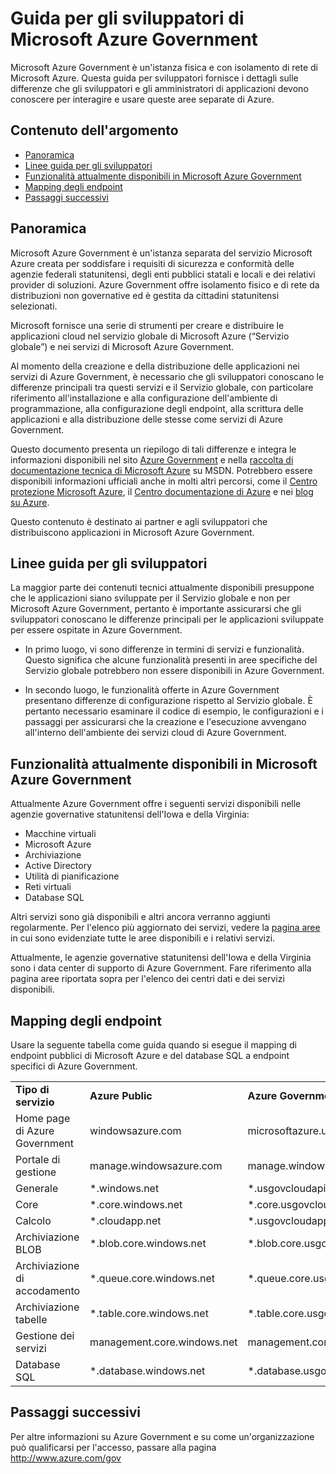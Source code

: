 <properties 
	pageTitle="Guida per sviluppatori di Azure Government" 
	description="Fornisce un confronto delle funzionalità e informazioni aggiuntive sullo sviluppo di applicazioni per Azure Government" 
	services="" 
	documentationCenter="" 
	authors="Joharve2" 
	manager="carolz" 
	editor=""/>

<tags 
	ms.service="multiple" 
	ms.devlang="na" 
	ms.topic="article" 
	ms.tgt_pltfrm="na" 
	ms.workload="azure-government" 
	ms.date="1/21/2014" 
	ms.author="jharve"/>


#  Guida per gli sviluppatori di Microsoft Azure Government 

<p> Microsoft Azure Government è un'istanza fisica e con isolamento di rete di Microsoft Azure. Questa guida per sviluppatori fornisce i dettagli sulle differenze che gli sviluppatori e gli amministratori di applicazioni devono conoscere per interagire e usare queste aree separate di Azure.

<!--Table of contents for topic, the words in brackets must match the heading wording exactly-->


## Contenuto dell'argomento


+ [Panoramica](#Overview)
+ [Linee guida per gli sviluppatori](#Guidance)
+ [Funzionalità attualmente disponibili in Microsoft Azure Government](#Features)
+ [Mapping degli endpoint](#Endpoint)
+ [Passaggi successivi](#next)


## <a name="Overview"></a>Panoramica

Microsoft Azure Government è un'istanza separata del servizio Microsoft Azure creata per soddisfare i requisiti di sicurezza e conformità delle agenzie federali statunitensi, degli enti pubblici statali e locali e dei relativi provider di soluzioni. Azure Government offre isolamento fisico e di rete da distribuzioni non governative ed è gestita da cittadini statunitensi selezionati.

Microsoft fornisce una serie di strumenti per creare e distribuire le applicazioni cloud nel servizio globale di Microsoft Azure (“Servizio globale”) e nei servizi di Microsoft Azure Government.

Al momento della creazione e della distribuzione delle applicazioni nei servizi di Azure Government, è necessario che gli sviluppatori conoscano le differenze principali tra questi servizi e il Servizio globale, con particolare riferimento all'installazione e alla configurazione dell'ambiente di programmazione, alla configurazione degli endpoint, alla scrittura delle applicazioni e alla distribuzione delle stesse come servizi di Azure Government.

Questo documento presenta un riepilogo di tali differenze e integra le informazioni disponibili nel sito [Azure Government](http://www.azure.com/gov "Azure Government") e nella [raccolta di documentazione tecnica di Microsoft Azure](http://msdn.microsoft.com/cloud-app-development-msdn "MSDN") su MSDN. Potrebbero essere disponibili informazioni ufficiali anche in molti altri percorsi, come il [Centro protezione Microsoft Azure](http://azure.microsoft.com/support/trust-center/ "Centro protezione Microsoft Azure"), il [Centro documentazione di Azure](http://azure.microsoft.com/documentation/) e nei [blog su Azure](http://azure.microsoft.com/blog/ "Blog di Azure").

Questo contenuto è destinato ai partner e agli sviluppatori che distribuiscono applicazioni in Microsoft Azure Government.



## <a name="Guidance"></a>Linee guida per gli sviluppatori
La maggior parte dei contenuti tecnici attualmente disponibili presuppone che le applicazioni siano sviluppate per il Servizio globale e non per Microsoft Azure Government, pertanto è importante assicurarsi che gli sviluppatori conoscano le differenze principali per le applicazioni sviluppate per essere ospitate in Azure Government.

- In primo luogo, vi sono differenze in termini di servizi e funzionalità. Questo significa che alcune funzionalità presenti in aree specifiche del Servizio globale potrebbero non essere disponibili in Azure Government.

- In secondo luogo, le funzionalità offerte in Azure Government presentano differenze di configurazione rispetto al Servizio globale. È pertanto necessario esaminare il codice di esempio, le configurazioni e i passaggi per assicurarsi che la creazione e l'esecuzione avvengano all'interno dell'ambiente dei servizi cloud di Azure Government.


## <a name="Features"></a> Funzionalità attualmente disponibili in Microsoft Azure Government
Attualmente Azure Government offre i seguenti servizi disponibili nelle agenzie governative statunitensi dell'Iowa e della Virginia:

- Macchine virtuali
- Microsoft Azure
- Archiviazione
- Active Directory
- Utilità di pianificazione
- Reti virtuali
- Database SQL

Altri servizi sono già disponibili e altri ancora verranno aggiunti regolarmente. Per l'elenco più aggiornato dei servizi, vedere la [pagina aree](http://azure.microsoft.com/regions/#services) in cui sono evidenziate tutte le aree disponibili e i relativi servizi.

Attualmente, le agenzie governative statunitensi dell'Iowa e della Virginia sono i data center di supporto di Azure Government. Fare riferimento alla pagina aree riportata sopra per l'elenco dei centri dati e dei servizi disponibili.

## <a name="Endpoint"></a>Mapping degli endpoint

Usare la seguente tabella come guida quando si esegue il mapping di endpoint pubblici di Microsoft Azure e del database SQL a endpoint specifici di Azure Government.

<table>
<tr style='font-weight:bold'><td>
Tipo di servizio</td><td>	Azure Public</td><td>	Azure Government
</td></tr><tr><td>
Home page di Azure Government</td><td>	windowsazure.com	</td><td>microsoftazure.us
</td></tr><tr><td>
Portale di gestione</td><td>	manage.windowsazure.com</td><td>	manage.windowsazure.us
</td></tr><tr><td>
Generale</td><td>	*.windows.net	</td><td>*.usgovcloudapi.net
</td></tr><tr><td>
Core	</td><td>*.core.windows.net	</td><td>*.core.usgovcloudapi.net
</td></tr><tr><td>
Calcolo	</td><td>*.cloudapp.net	</td><td>*.usgovcloudapp.net
</td></tr><tr><td>
Archiviazione BLOB</td><td>	*.blob.core.windows.net</td><td>	*.blob.core.usgovcloudapi.net
</td></tr><tr><td>
Archiviazione di accodamento	</td><td>*.queue.core.windows.net</td><td>	*.queue.core.usgovcloudapi.net
</td></tr><tr><td>
Archiviazione tabelle</td><td>	*.table.core.windows.net	</td><td>*.table.core.usgovcloudapi.net
</td></tr><tr><td>
Gestione dei servizi</td><td>	management.core.windows.net</td><td>	management.core.usgovcloudapi.net

</td></tr>
<tr><td>Database SQL</td><td>	*.database.windows.net	</td><td>*.database.usgovcloudapi.net</td></tr>
</table>

## <a name="next"></a>Passaggi successivi
Per altre informazioni su Azure Government e su come un'organizzazione può qualificarsi per l'accesso, passare alla pagina <A href="http://azure.com/gov">http://www.azure.com/gov</a>

<!--Anchors-->



<!-- Images. -->

[1]: ./media/azure-government-developer-guide/publisherguide.png


<!--Link references-->
[Link 1 to another azure.microsoft.com documentation topic]: virtual-machines-windows-tutorial.md
[Link 2 to another azure.microsoft.com documentation topic]: web-sites-custom-domain-name.md
[Link 3 to another azure.microsoft.com documentation topic]: storage-whatis-account.md

<!---HONumber=July15_HO1-->